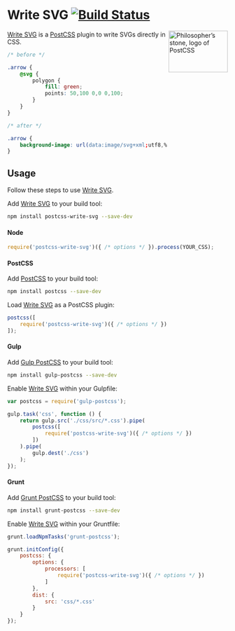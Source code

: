 # Write SVG [![Build Status][ci-img]][ci]

<img align="right" width="135" height="95" src="http://postcss.github.io/postcss/logo-leftp.png" title="Philosopher’s stone, logo of PostCSS">

[Write SVG] is a [PostCSS] plugin to write SVGs directly in CSS.

```css
/* before */

.arrow {
    @svg {
        polygon {
            fill: green;
            points: 50,100 0,0 0,100;
        }
    }
}

/* after */

.arrow {
    background-image: url(data:image/svg+xml;utf8,%3Csvg%20xmlns%3D%22http%3A%2F%2Fwww.w3.org%2F2000%2Fsvg%22%3E%3Cpolygon%20fill%3D%22green%22%20points%3D%2250%2C100%200%2C0%200%2C100%22%2F%3E%3C%2Fsvg%3E)
}
```

## Usage

Follow these steps to use [Write SVG].

Add [Write SVG] to your build tool:

```bash
npm install postcss-write-svg --save-dev
```

#### Node

```js
require('postcss-write-svg')({ /* options */ }).process(YOUR_CSS);
```

#### PostCSS

Add [PostCSS] to your build tool:

```bash
npm install postcss --save-dev
```

Load [Write SVG] as a PostCSS plugin:

```js
postcss([
    require('postcss-write-svg')({ /* options */ })
]);
```

#### Gulp

Add [Gulp PostCSS] to your build tool:

```bash
npm install gulp-postcss --save-dev
```

Enable [Write SVG] within your Gulpfile:

```js
var postcss = require('gulp-postcss');

gulp.task('css', function () {
    return gulp.src('./css/src/*.css').pipe(
        postcss([
            require('postcss-write-svg')({ /* options */ })
        ])
    ).pipe(
        gulp.dest('./css')
    );
});
```

#### Grunt

Add [Grunt PostCSS] to your build tool:

```bash
npm install grunt-postcss --save-dev
```

Enable [Write SVG] within your Gruntfile:

```js
grunt.loadNpmTasks('grunt-postcss');

grunt.initConfig({
    postcss: {
        options: {
            processors: [
                require('postcss-write-svg')({ /* options */ })
            ]
        },
        dist: {
            src: 'css/*.css'
        }
    }
});
```

[ci]: https://travis-ci.org/jonathantneal/postcss-write-svg
[ci-img]: https://travis-ci.org/jonathantneal/postcss-write-svg.svg
[Gulp PostCSS]: https://github.com/postcss/gulp-postcss
[Grunt PostCSS]: https://github.com/nDmitry/grunt-postcss
[PostCSS]: https://github.com/postcss/postcss
[Write SVG]: https://github.com/jonathantneal/postcss-write-svg
